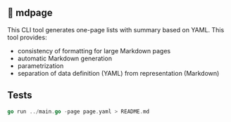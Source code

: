 ## 🍙 mdpage

This CLI tool generates one-page lists with summary based on YAML.
This tool provides:

* consistency of formatting for large Markdown pages
* automatic Markdown generation
* parametrization
* separation of data definition (YAML) from representation (Markdown)

## Tests

```go
go run ../main.go -page page.yaml > README.md
```
